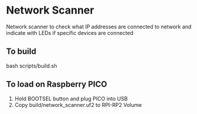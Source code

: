 # Network Scanner
Network scanner to check what IP addresses are connected to network and indicate with LEDs if specific devices are connected
## To build
  bash scripts/build.sh
## To load on Raspberry PICO
1. Hold BOOTSEL button and plug PICO into USB
2. Copy build/network_scanner.uf2 to RPI-RP2 Volume
